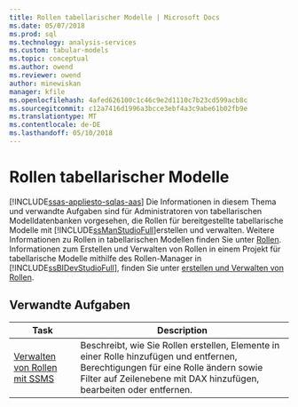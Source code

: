 ```yaml
---
title: Rollen tabellarischer Modelle | Microsoft Docs
ms.date: 05/07/2018
ms.prod: sql
ms.technology: analysis-services
ms.custom: tabular-models
ms.topic: conceptual
ms.author: owend
ms.reviewer: owend
author: minewiskan
manager: kfile
ms.openlocfilehash: 4afed626100c1c46c9e2d1110c7b23cd599acb8c
ms.sourcegitcommit: c12a7416d1996a3bcce3ebf4a3c9abe61b02fb9e
ms.translationtype: MT
ms.contentlocale: de-DE
ms.lasthandoff: 05/10/2018
---
```

# <a name="tabular-model-roles"></a>Rollen tabellarischer Modelle 
[!INCLUDE[ssas-appliesto-sqlas-aas](../../includes/ssas-appliesto-sqlas-aas.md)]
  Die Informationen in diesem Thema und verwandte Aufgaben sind für Administratoren von tabellarischen Modelldatenbanken vorgesehen, die Rollen für bereitgestellte tabellarische Modelle mit [!INCLUDE[ssManStudioFull](../../includes/ssmanstudiofull-md.md)]erstellen und verwalten. Weitere Informationen zu Rollen in tabellarischen Modellen finden Sie unter [Rollen](../../analysis-services/tabular-models/roles-ssas-tabular.md). Informationen zum Erstellen und Verwalten von Rollen in einem Projekt für tabellarische Modelle mithilfe des Rollen-Manager in [!INCLUDE[ssBIDevStudioFull](../../includes/ssbidevstudiofull-md.md)], finden Sie unter [erstellen und Verwalten von Rollen](../../analysis-services/tabular-models/create-and-manage-roles-ssas-tabular.md).  
  
## <a name="related-tasks"></a>Verwandte Aufgaben  
  
|Task|Description|  
|----------|-----------------|  
|[Verwalten von Rollen mit SSMS](../../analysis-services/tabular-models/manage-roles-by-using-ssms-ssas-tabular.md)|Beschreibt, wie Sie Rollen erstellen, Elemente in einer Rolle hinzufügen und entfernen, Berechtigungen für eine Rolle ändern sowie Filter auf Zeilenebene mit DAX hinzufügen, bearbeiten oder entfernen.|  
  
  
